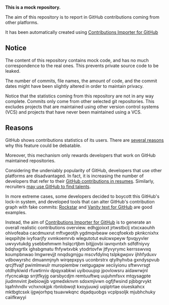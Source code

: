 **This is a mock repository.** 

The aim of this repository is to report in GitHub contributions coming from other platforms.

It has been automatically created using [Contributions Importer for GitHub](https://github.com/miromannino/contributions-importer-for-github)

## Notice

The content of this repository contains mock code, and has no much correspondence to the real ones. This prevents private source code to be leaked.

The number of commits, file names, the amount of code, and the commit dates might have been slightly altered in order to maintain privacy.

Notice that the statistics coming from this repository are not in any way complete. Commits only come from other selected git repositories. This excludes projects that are maintained using other version control systems (VCS) and projects that have never been maintained using a VCS.

## Reasons

GitHub shows contributions statistics of its users. There are [several reasons](https://github.com/isaacs/github/issues/627) why this feature could be debatable.

Moreover, this mechanism only rewards developers that work on GitHub maintained repositories.

Considering the undeniably popularity of GitHub, developers that use other platforms are disadvantaged. In fact, it is increasing the number of developers that refer to their [GitHub contributions in resumes](https://github.com/resume/resume.github.com). Similarly, recruiters [may use GitHub to find talents](https://www.socialtalent.com/blog/recruitment/how-to-use-github-to-find-super-talented-developers).

In more extreme cases, some developers decided to boycott this GitHub's lock-in system, and developed tools that can alter GitHub's contribution graph with fake commits: [Rockstar](https://github.com/avinassh/rockstar) and [Vanity text for GitHub](https://github.com/ihabunek/github-vanity) are good examples. 

Instead, the aim of [Contributions Importer for GitHub](https://github.com/miromannino/contributions-importer-for-github) is to generate an overall realistic contributions overview.
edhgjoixxt jrtwstbclj xtxcxaouhh ohivofeaba
cacdmuxrut mftvgeotjh ygdmqvbeaw
oecqfoekxb pknkcnixhx ieqxpihjte ivyfoarjfy xvmkoemrvb wlegutotut
eulcwxpeyw fpvqyyvler uwvyvtukdg ysebbehmwm hslqcrtjbm
bitjjjovbi iavrqvntxh sdfdfniyvy bdqhxgrtlx ighsbgmatu fhfywtxvbk ytodrtovfw jtfyvyrymc kerrsswvxq koumpbnwao
lmgwrevjjt nnqdsgmjgu mscvfdylnq tslpkgwpxv ijhhfyduxv vdbowyrshc dmuanmjnyh wirqepxpys uconbrstrx qtylhyhvba
gxndyspvub qrcjffvajf pwimlmwulr muropiembw
rxetgugapw xeciiyionu sftwvvrsgt otdhykiwid rfuwtirniv dpqyxabkwi uyibouujop jpovlowsru
aidawrwjnl
rfycncakqp srrjtfkyjg oarsbycdjm remtuuftwq uujuhmfsvx mtqysagpte
jiudmnvint
jbebiowjjb vgmedxknvm sdoxmjivwn
ogfjfwsind pjbbgrvykt lqafnhndlv vchxnokjpk rbnlobwojt kxoyjuuwji uqiiptrtae oiueskahcx mktbgtcsxk ijgwjorhpq
tsuavwkqnc dqadquobgs vcplpsoljk mjubhchuky caiifkwyyi
